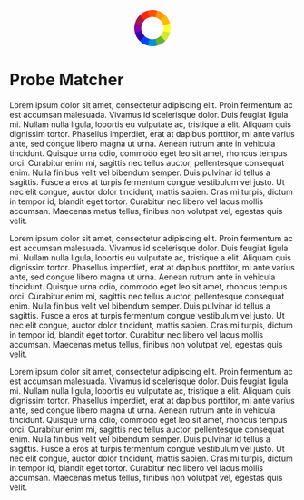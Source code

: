 <p align="center">
  <a href="https://www.google.com" target="_blank" rel="noopener noreferrer">
    <img width="64" src="color-spectrum.png" alt="Vite logo">
  </a>
</p>

# Probe Matcher

Lorem ipsum dolor sit amet, consectetur adipiscing elit. Proin fermentum ac est accumsan malesuada. Vivamus id scelerisque dolor. Duis feugiat ligula mi. Nullam nulla ligula, lobortis eu vulputate ac, tristique a elit. Aliquam quis dignissim tortor. Phasellus imperdiet, erat at dapibus porttitor, mi ante varius ante, sed congue libero magna ut urna. Aenean rutrum ante in vehicula tincidunt. Quisque urna odio, commodo eget leo sit amet, rhoncus tempus orci. Curabitur enim mi, sagittis nec tellus auctor, pellentesque consequat enim. Nulla finibus velit vel bibendum semper. Duis pulvinar id tellus a sagittis. Fusce a eros at turpis fermentum congue vestibulum vel justo. Ut nec elit congue, auctor dolor tincidunt, mattis sapien. Cras mi turpis, dictum in tempor id, blandit eget tortor. Curabitur nec libero vel lacus mollis accumsan. Maecenas metus tellus, finibus non volutpat vel, egestas quis velit.

Lorem ipsum dolor sit amet, consectetur adipiscing elit. Proin fermentum ac est accumsan malesuada. Vivamus id scelerisque dolor. Duis feugiat ligula mi. Nullam nulla ligula, lobortis eu vulputate ac, tristique a elit. Aliquam quis dignissim tortor. Phasellus imperdiet, erat at dapibus porttitor, mi ante varius ante, sed congue libero magna ut urna. Aenean rutrum ante in vehicula tincidunt. Quisque urna odio, commodo eget leo sit amet, rhoncus tempus orci. Curabitur enim mi, sagittis nec tellus auctor, pellentesque consequat enim. Nulla finibus velit vel bibendum semper. Duis pulvinar id tellus a sagittis. Fusce a eros at turpis fermentum congue vestibulum vel justo. Ut nec elit congue, auctor dolor tincidunt, mattis sapien. Cras mi turpis, dictum in tempor id, blandit eget tortor. Curabitur nec libero vel lacus mollis accumsan. Maecenas metus tellus, finibus non volutpat vel, egestas quis velit.

Lorem ipsum dolor sit amet, consectetur adipiscing elit. Proin fermentum ac est accumsan malesuada. Vivamus id scelerisque dolor. Duis feugiat ligula mi. Nullam nulla ligula, lobortis eu vulputate ac, tristique a elit. Aliquam quis dignissim tortor. Phasellus imperdiet, erat at dapibus porttitor, mi ante varius ante, sed congue libero magna ut urna. Aenean rutrum ante in vehicula tincidunt. Quisque urna odio, commodo eget leo sit amet, rhoncus tempus orci. Curabitur enim mi, sagittis nec tellus auctor, pellentesque consequat enim. Nulla finibus velit vel bibendum semper. Duis pulvinar id tellus a sagittis. Fusce a eros at turpis fermentum congue vestibulum vel justo. Ut nec elit congue, auctor dolor tincidunt, mattis sapien. Cras mi turpis, dictum in tempor id, blandit eget tortor. Curabitur nec libero vel lacus mollis accumsan. Maecenas metus tellus, finibus non volutpat vel, egestas quis velit.
